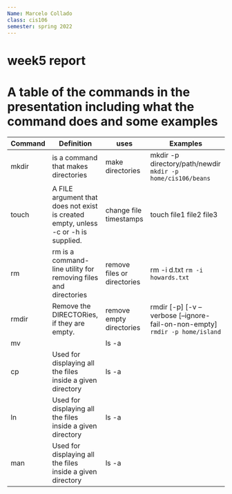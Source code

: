 ```yaml
---
Name: Marcelo Collado 
class: cis106
semester: spring 2022
---
```


# week5 report 

#        A table of the commands in the presentation including what the command does and some examples

|Command |	Definition |uses| Examples|
|--------|-----------|---------|------------|
|mkdir |is a command that makes directories |make directories |mkdir -p directory/path/newdir  ``` mkdir -p home/cis106/beans```|
|touch| A FILE argument that does not exist is created empty, unless -c  or  -h is supplied.|change file timestamps| touch file1 file2 file3 |
|rm| rm is a command-line utility for removing files and directories|remove files or directories | rm -i d.txt  ```rm -i howards.txt```|
|rmdir|Remove the DIRECTORies, if they are empty.|remove empty directories | rmdir [-p] [-v –verbose [–ignore-fail-on-non-empty] ``` rmdir -p home/island ```||
|mv|  | ls -a||
|cp| Used for displaying all the files  inside a given directory | ls -a||
|ln| Used for displaying all the files  inside a given directory | ls -a||
|man| Used for displaying all the files  inside a given directory | ls -a||
